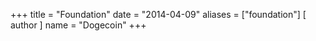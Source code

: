 +++
title = "Foundation"
date = "2014-04-09"
aliases = ["foundation"]
[ author ]
  name = "Dogecoin"
+++